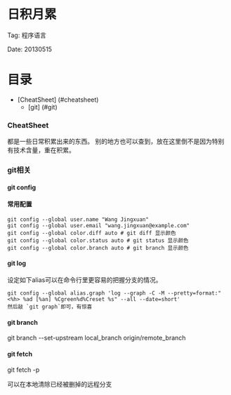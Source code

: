 日积月累
========

Tag: 程序语言

Date: 20130515


目录
====

*	[CheatSheet] (#cheatsheet)
	*	[git] (#git)


<h3 id="cheatsheet">CheatSheet</h3>
都是一些日常积累出来的东西。
别的地方也可以查到，放在这里倒不是因为特别有技术含量，重在积累。


<h3 id="git">git相关</h3>

#### git config

#### 常用配置

	git config --global user.name "Wang Jingxuan"
	git config --global user.email "wang.jingxuan@example.com"
	git config --global color.diff auto # git diff 显示颜色
	git config --global color.status auto # git status 显示颜色
	git config --global color.branch auto # git branch 显示颜色

#### git log

设定如下alias可以在命令行里更容易的把握分支的情况。

	git config --global alias.graph 'log --graph -C -M --pretty=format:"<%h> %ad [%an] %Cgreen%d%Creset %s" --all --date=short'
	然后敲 `git graph`即可，有惊喜

#### git branch

git branch --set-upstream  local_branch origin/remote_branch

#### git fetch

git fetch -p

可以在本地清除已经被删掉的远程分支

